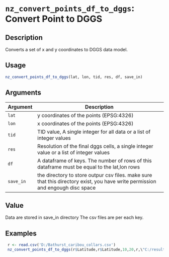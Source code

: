 # `nz_convert_points_df_to_dggs`: Convert Point to DGGS

## Description


 Converts a set of x and y coordinates to DGGS data model.


## Usage

```r
nz_convert_points_df_to_dggs(lat, lon, tid, res, df, save_in)
```


## Arguments

Argument      |Description
------------- |----------------
```lat```     |     y coordinates of the points (EPSG:4326)
```lon```     |     x coordinates of the points (EPSG:4326)
```tid```     |     TID value, A single integer for all data or a list of integer values
```res```     |     Resolution of the final dggs cells, a single integer value or a list of integer values
```df```     |     A dataframe of keys. The number of rows of this dataframe must be equal to the lat,lon rows
```save_in```     |     the directory to store outpur csv files. make sure that this directory exist, you have write permission and engough disc space

## Value


 Data are stored in save_in directory The csv files are per each key.


## Examples

```r 
 r <- read.csv('D:/Bathurst_caribou_collars.csv')
 nz_convert_points_df_to_dggs(r$Latitude,r$Latitude,10,20,r,\"C:/result")
```